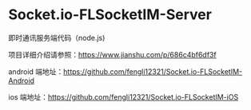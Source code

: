# Socket.io-FLSocketIM-Server
即时通讯服务端代码（node.js)

项目详细介绍请参照：https://www.jianshu.com/p/686c4bf6df3f

android 端地址：https://github.com/fengli12321/Socket.io-FLSocketIM-Android

ios 端地址：https://github.com/fengli12321/Socket.io-FLSocketIM-iOS
